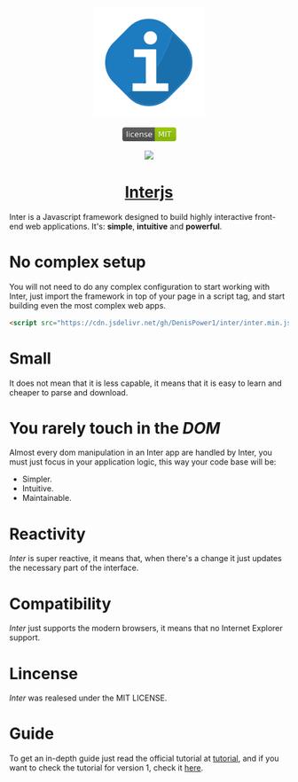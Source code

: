<p align="center">
<a href="https://interjs.github.io">
 <img src="https://github.com/DenisPower1/inter/blob/main/Inter.png"
      width="200" 
      >
      </a>
 
 </p>

<div align="center">
 <span>

<a href="https://github.com/DenisPower1/inter/blob/main/LICENSE">
 <img  width="97" src="https://github.com/DenisPower1/inter/blob/main/license.svg">


  </a>
 
  </span>
   <span>

<a href="https://github.com/DenisPower1/inter/">

 <img src="https://img.shields.io/github/v/release/DenisPower1/inter.svg"
      width="100" 
      >
      </a>
 
 
 </span>
 
</div>
 
<h1 align="center"> <a href="http://interjs.epizy.com">Interjs</a></h1>


Inter is a Javascript framework designed to build highly interactive front-end web applications.
It's: **simple**, **intuitive** and **powerful**.


# No complex setup

You will not need to do any complex configuration to start working with Inter, just import the
framework in top of your page in a script tag, and start building even the most complex web apps.

```html
<script src="https://cdn.jsdelivr.net/gh/DenisPower1/inter/inter.min.js"><script>
```

# Small

It does not mean that it is less capable, it means that it is easy to learn and cheaper to parse and download.

# You rarely touch in the *DOM*

Almost every dom manipulation in an Inter app are handled by Inter, you  must just focus in your application logic, this way your code base will be:

* Simpler.
* Intuitive.
* Maintainable.

# Reactivity

*Inter* is super reactive, it means that, when there's a change it just updates the necessary part of the interface.

# Compatibility

*Inter* just supports the modern browsers, it means that no Internet Explorer support.

# Lincense

*Inter* was realesed under the MIT LICENSE.

# Guide

To get an in-depth guide just read the official tutorial at [tutorial](http://interjs.github.io/v2/tutorial/pt/instalacao), and if you want to check the tutorial for version 1, check it [here](http://interjs.epizy.com/v1/tutorial/pt/instalacao).

